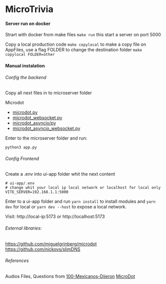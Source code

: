 # MicroTrivia

#### Server run on docker
Strart with docker from make files ``` make run ``` this start a server on port 5000


Copy a local production code ```make copylocal``` to make a copy file on  AppFiles, use a flag FOLDER to change the destination folder ```make copylocal FOLDER=other```

#### Manual instalation
###### Config the backend
Copy all next files in to microserver folder

Microdot
- [microdot.py](https://github.com/miguelgrinberg/microdot/blob/main/src/microdot.py)
- [microdot_websocket.py](https://github.com/miguelgrinberg/microdot/blob/main/src/microdot_websocket.py)
- [microdot_asyncio/py](https://github.com/miguelgrinberg/microdot/blob/main/src/microdot_asyncio.py)
- [microdot_asyncio_websocket.py](https://github.com/miguelgrinberg/microdot/blob/main/src/microdot_asyncio_websocket.py)


Enter to the microserver folder and run:
```
python3 app.py
```


###### Config Frontend
Create a .env into ui-app folder whit the next content

```
# ui-app/.env
# change whit your local ip local network or localhost for local only
VITE_SERVER=192.168.1.1:5000
```

Enter to a ui-app folder and run ```yarn install``` to install modules and ```yarn dev``` for local or ```yarn dev --host``` to expose a local network.

Visit: http://local-ip:5173 or http://localhost:5173


###### External libraries:

https://github.com/miguelgrinberg/microdot
https://github.com/nickovs/slimDNS


###### References

Audios Files, Questions from [100-Mexicanos-Dijeron](https://github.com/arojasmx/100-Mexicanos-Dijeron)
[MicroDot](https://github.com/miguelgrinberg/microdot/)
